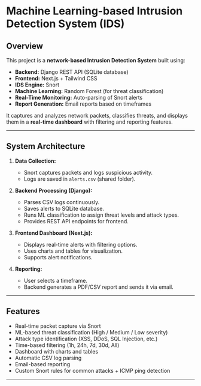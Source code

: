 # Machine Learning-based Intrusion Detection System (IDS)

## Overview
This project is a **network-based Intrusion Detection System** built using:
- **Backend:** Django REST API (SQLite database)
- **Frontend:** Next.js + Tailwind CSS
- **IDS Engine:** Snort
- **Machine Learning:** Random Forest (for threat classification)
- **Real-Time Monitoring:** Auto-parsing of Snort alerts
- **Report Generation:** Email reports based on timeframes

It captures and analyzes network packets, classifies threats, and displays them in a **real-time dashboard** with filtering and reporting features.

---

## System Architecture
1. **Data Collection:**  
   - Snort captures packets and logs suspicious activity.
   - Logs are saved in `alerts.csv` (shared folder).

2. **Backend Processing (Django):**  
   - Parses CSV logs continuously.
   - Saves alerts to SQLite database.
   - Runs ML classification to assign threat levels and attack types.
   - Provides REST API endpoints for frontend.

3. **Frontend Dashboard (Next.js):**  
   - Displays real-time alerts with filtering options.
   - Uses charts and tables for visualization.
   - Supports alert notifications.

4. **Reporting:**  
   - User selects a timeframe.
   - Backend generates a PDF/CSV report and sends it via email.

---

## Features
- Real-time packet capture via Snort
- ML-based threat classification (High / Medium / Low severity)
- Attack type identification (XSS, DDoS, SQL Injection, etc.)
- Time-based filtering (1h, 24h, 7d, 30d, All)
- Dashboard with charts and tables
- Automatic CSV log parsing
- Email-based reporting
- Custom Snort rules for common attacks + ICMP ping detection

---





